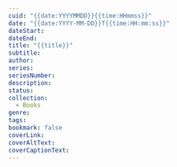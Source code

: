 ```yaml
---
cuid: "{{date:YYYYMMDD}}{{time:HHmmss}}"
date: "{{date:YYYY-MM-DD}}T{{time:HH:mm:ss}}"
dateStart: 
dateEnd: 
title: "{{title}}"
subtitle: 
author: 
series: 
seriesNumber: 
description: 
status: 
collection:
  - Books
genre: 
tags: 
bookmark: false
coverLink: 
coverAltText: 
coverCaptionText:
---
```


